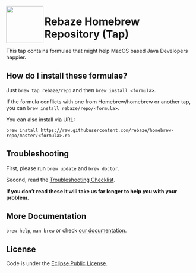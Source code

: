 [<img src="http://www.rebaze.com/assets/Rebaze_icon_colors_tbg.png" align="left" width="100">](http://rebaze.com)

# Rebaze Homebrew Repository (Tap)

This tap contains formulae that might help MacOS based Java Developers happier.

## How do I install these formulae?

Just `brew tap rebaze/repo` and then `brew install <formula>`.

If the formula conflicts with one from Homebrew/homebrew or another tap, you can `brew install rebaze/repo/<formula>`.

You can also install via URL:

```
brew install https://raw.githubusercontent.com/rebaze/homebrew-repo/master/<formula>.rb
```

## Troubleshooting
First, please run `brew update` and `brew doctor`.

Second, read the [Troubleshooting Checklist](https://github.com/Homebrew/homebrew/blob/master/share/doc/homebrew/Troubleshooting.md#troubleshooting).

**If you don’t read these it will take us far longer to help you with your problem.**

## More Documentation

`brew help`, `man brew` or check [our documentation](https://github.com/Homebrew/homebrew/tree/master/share/doc/homebrew#readme).

## License
Code is under the [Eclipse Public License](https://opensource.org/licenses/EPL-1.0).
